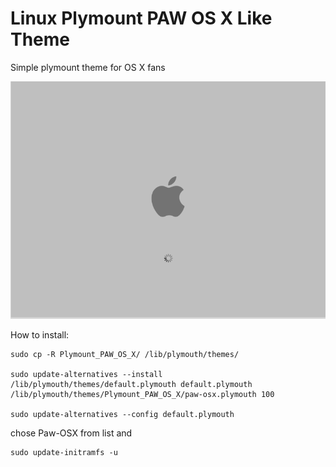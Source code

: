 # Linux Plymount PAW OS X Like Theme

Simple plymount theme for OS X fans

[![PAW OS X Like Theme](/preview.png?raw=true)](https://www.youtube.com/watch?v=Y_FtrxaRzTcY)

How to install:

~~~~
sudo cp -R Plymount_PAW_OS_X/ /lib/plymouth/themes/

sudo update-alternatives --install /lib/plymouth/themes/default.plymouth default.plymouth /lib/plymouth/themes/Plymount_PAW_OS_X/paw-osx.plymouth 100

sudo update-alternatives --config default.plymouth
~~~~

chose Paw-OSX from list and 
~~~~
sudo update-initramfs -u
~~~~


